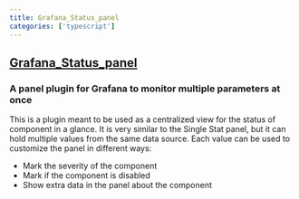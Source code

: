 ```yaml
---
title: Grafana_Status_panel
categories: ['typescript']
---
```

## [Grafana_Status_panel](https://github.com/Vonage/Grafana_Status_panel)

### A panel plugin for Grafana to monitor multiple parameters at once


This is a plugin meant to be used as a centralized view for the status of component in a glance.
It is very similar to the Single Stat panel, but it can hold multiple values from the same data source.
Each value can be used to customize the panel in different ways: 

* Mark the severity of the component
* Mark if the component is disabled
* Show extra data in the panel about the component  

